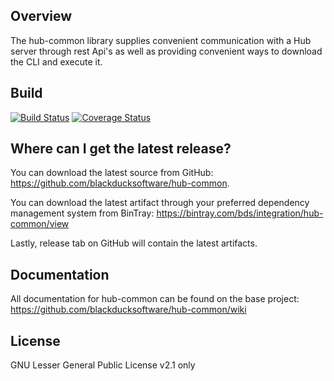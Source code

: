 ## Overview ##
The hub-common library supplies convenient communication with a Hub server through rest Api's as well as providing convenient ways to download the CLI and execute it.

## Build ##

[![Build Status](https://travis-ci.org/blackducksoftware/hub-common.svg?branch=master)](https://travis-ci.org/blackducksoftware/hub-common)
[![Coverage Status](https://coveralls.io/repos/github/blackducksoftware/hub-common/badge.svg?branch=master)](https://coveralls.io/github/blackducksoftware/hub-common?branch=master)

## Where can I get the latest release? ##
You can download the latest source from GitHub: https://github.com/blackducksoftware/hub-common. 

You can download the latest artifact through your preferred dependency management system from BinTray: https://bintray.com/bds/integration/hub-common/view

Lastly, release tab on GitHub will contain the latest artifacts.

## Documentation ##
All documentation for hub-common can be found on the base project:  https://github.com/blackducksoftware/hub-common/wiki

## License ##
GNU Lesser General Public License v2.1 only
